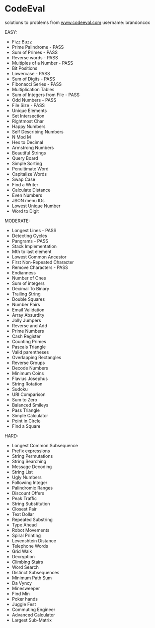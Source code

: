 CodeEval
========

solutions to problems from www.codeeval.com
username: brandoncox

EASY:
* Fizz Buzz
* Prime Palindrome - PASS
* Sum of Primes - PASS
* Reverse words - PASS
* Multiples of a Number - PASS
* Bit Positions
* Lowercase - PASS
* Sum of Digits - PASS
* Fibonacci Series - PASS
* Multiplication Tables
* Sum of Integers from File - PASS
* Odd Numbers - PASS
* File Size - PASS
* Unique Elements
* Set Intersection
* Rightmost Char
* Happy Numbers
* Self Describing Numbers
* N Mod M
* Hex to Decimal
* Armstrong Numbers
* Beautiful Strings
* Query Board
* Simple Sorting
* Penultimate Word
* Capitalize Words
* Swap Case
* Find a Writer
* Calculate Distance
* Even Numbers
* JSON menu IDs
* Lowest Unique Number
* Word to Digit

MODERATE:
* Longest Lines - PASS
* Detecting Cycles
* Pangrams - PASS
* Stack Implementation
* Mth to last element	
* Lowest Common Ancestor
* First Non-Repeated Character
* Remove Characters - PASS
* Endianness
* Number of Ones
* Sum of integers
* Decimal To Binary
* Trailing String
* Double Squares
* Number Pairs
* Email Validation
* Array Absurdity
* Jolly Jumpers
* Reverse and Add
* Prime Numbers
* Cash Register
* Counting Primes
* Pascals Triangle
* Valid parentheses
* Overlapping Rectangles
* Reverse Groups
* Decode Numbers
* Minimum Coins
* Flavius Josephus
* String Rotation	
* Sudoku	
* URI Comparison	
* Sum to Zero	
* Balanced Smileys
* Pass Triangle
* Simple Calculator
* Point in Circle	
* Find a Square

HARD:
* Longest Common Subsequence
* Prefix expressions	
* String Permutations	
* String Searching	
* Message Decoding	
* String List
* Ugly Numbers
* Following Integer
* Palindromic Ranges
* Discount Offers
* Peak Traffic
* String Substitution
* Closest Pair	
* Text Dollar	
* Repeated Substring
* Type Ahead	
* Robot Movements
* Spiral Printing
* Levenshtein Distance
* Telephone Words
* Grid Walk
* Decryption
* Climbing Stairs	
* Word Search	
* Distinct Subsequences
* Minimum Path Sum	
* Da Vyncy	
* Minesweeper
* Find Min	
* Poker hands
* Juggle Fest
* Commuting Engineer
* Advanced Calculator
* Largest Sub-Matrix